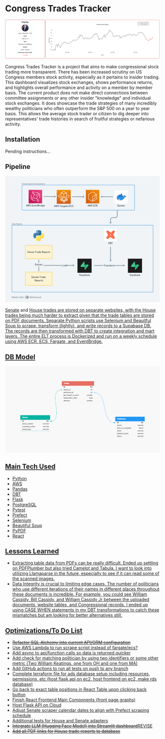 <h1>Congress Trades Tracker</h1>
<img src="./images/stock_shot.png">
<p>
Congress Trades Tracker is a project that aims to make congressional stock trading more transparent. There has been increased scrutiny on US Congress members stock activity, especially as it pertains to insider trading. This dashboard visualizes stock exchanges, shows performance returns, and highlights overall performance and activity on a member by member basis. The current product does not make direct connections between committee assignments or any other insider "knowledge" and individual stock exchanges. It does showcase the trade strategies of many incredibly wealthy politicians who often outperform the S&P 500 on a year to year basis. This allows the average stock trader or citizen to dig deeper into representatives' trade histories in search of fruitful strategies or nefarious activity. 
</p>

<h2>Installation</h2>
<p>Pending instructions...</p>

<h2>Pipeline</h2>
<img src="./images/Congress Trades Pipeline Fargate.png">
<p><a href="https://efdsearch.senate.gov/search/">Senate</a> and <a href="https://disclosures-clerk.house.gov/FinancialDisclosure">House</span> trades are stored on separate websites, with the House trades being much harder to extract given that the trade tables are stored on PDF documents. Separate Python scripts use Selenium and Beauitful Soup to scrape, transform (lightly), and write records to a Supabase DB. The records are then transformed with DBT to create integration and mart layers. The entire ELT process is Dockerized and run on a weekly schedule using AWS ECR, ECS, Fargate, and EventBridge.</p>

<h2>DB Model</h2>
<img src="./images/model_final.png">

<h2>Main Tech Used</h2>
    <ul>
        <li>Python</li>
        <li>AWS</li>
        <li>Pandas</li>
        <li>DBT</li>
        <li>Flask</li>
        <li>PostgreSQL</li>
        <li>Pytest</li>
        <li>Prefect</li>
        <li>Selenium</li>
        <li>Beautiful Soup</li>
        <li>PyPDF</li>
        <li>React</li>
    </ul>

<h2>Lessons Learned</h2>
    <ul>
        <li>Extracting table data from PDFs can be really difficult. Ended up settling on PDFPlumber but also tried Camelot and Tabula. I want to look into utilizing Llamaparse in the future, especially to see if it can read some of the scanned images.</li>
        <li>Data Integrity is crucial to limiting edge cases. The number of politicians who use different iterations of their names in different places throughout these documents is incredible. For example, you could see William Cassidy, Bill Cassidy, and William Cassidy Jr between the uploaded documents, website tables, and Congressional records. I ended up using CASE WHEN statements in my DBT transformations to catch these mismatches but am looking for better alternatives still.</li>
    </ul>

<h2>Optimizations/To Do List</h2>
    <ul>
        <li><s>Refactor SQL Alchemy into current API/ORM configuration</s></li>
        <li>Use AWS Lambda to run scrape script instead of fargate/ecs?</li>
        <li>Add async to api/function calls so data is returned quicker</li>
        <li>Add check for matching politician by using two identifiers or some other metric (Two William Keatings, one from OH and one from MA)</li>
        <li>Add GitHub actions to run all tests on push to any branch</li>
        <li>Complete terraform file for ads database setup including resources, permissions, etc (host flask api on ec2, host frontend on ec2, make rds database)</li>
        <li>Go back to exact table positions in React Table upon clicking back button</li>
        <li>Finish React Frontend Main Components (front page graphs)</li>
        <li>Host Flask API on Cloud</li>
        <li>Adjust Senate scraper calendar dates to align with Prefect scraping schedule</li>
        <li>Additional tests for House and Senate adapters</li>
        <li><s>Integrate LLM (Hugging Face Model) into Streamlit dashboard</s>REVISE</li>
        <li><s>Add all PDF links for House trade reports to database</s></li>
    </ul>
